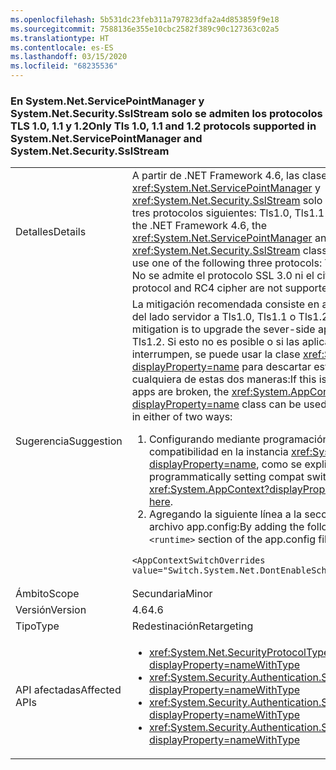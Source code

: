 ```yaml
---
ms.openlocfilehash: 5b531dc23feb311a797823dfa2a4d853859f9e18
ms.sourcegitcommit: 7588136e355e10cbc2582f389c90c127363c02a5
ms.translationtype: HT
ms.contentlocale: es-ES
ms.lasthandoff: 03/15/2020
ms.locfileid: "68235536"
---
```

### <a name="only-tls-10-11-and-12-protocols-supported-in-systemnetservicepointmanager-and-systemnetsecuritysslstream"></a><span data-ttu-id="15ddc-101">En System.Net.ServicePointManager y System.Net.Security.SslStream solo se admiten los protocolos TLS 1.0, 1.1 y 1.2</span><span class="sxs-lookup"><span data-stu-id="15ddc-101">Only Tls 1.0, 1.1 and 1.2 protocols supported in System.Net.ServicePointManager and System.Net.Security.SslStream</span></span>

|   |   |
|---|---|
|<span data-ttu-id="15ddc-102">Detalles</span><span class="sxs-lookup"><span data-stu-id="15ddc-102">Details</span></span>|<span data-ttu-id="15ddc-103">A partir de .NET Framework 4.6, las clases <xref:System.Net.ServicePointManager> y <xref:System.Net.Security.SslStream> solo pueden usar uno de los tres protocolos siguientes: Tls1.0, Tls1.1 o Tls1.2.</span><span class="sxs-lookup"><span data-stu-id="15ddc-103">Starting with the .NET Framework 4.6, the <xref:System.Net.ServicePointManager> and <xref:System.Net.Security.SslStream> classes are only allowed to use one of the following three protocols: Tls1.0, Tls1.1, or Tls1.2.</span></span> <span data-ttu-id="15ddc-104">No se admite el protocolo SSL 3.0 ni el cifrado RC4.</span><span class="sxs-lookup"><span data-stu-id="15ddc-104">The SSL3.0 protocol and RC4 cipher are not supported.</span></span>|
|<span data-ttu-id="15ddc-105">Sugerencia</span><span class="sxs-lookup"><span data-stu-id="15ddc-105">Suggestion</span></span>|<span data-ttu-id="15ddc-106">La mitigación recomendada consiste en actualizar la aplicación del lado servidor a Tls1.0, Tls1.1 o Tls1.2.</span><span class="sxs-lookup"><span data-stu-id="15ddc-106">The recommended mitigation is to upgrade the sever-side app to Tls1.0, Tls1.1, or Tls1.2.</span></span> <span data-ttu-id="15ddc-107">Si esto no es posible o si las aplicaciones cliente se interrumpen, se puede usar la clase <xref:System.AppContext?displayProperty=name> para descartar esta característica de cualquiera de estas dos maneras:</span><span class="sxs-lookup"><span data-stu-id="15ddc-107">If this is not feasible, or if client apps are broken, the <xref:System.AppContext?displayProperty=name> class can be used to opt out of this feature in either of two ways:</span></span><ol><li><span data-ttu-id="15ddc-108">Configurando mediante programación los modificadores de compatibilidad en la instancia <xref:System.AppContext?displayProperty=name>, como se explica [aquí](https://devblogs.microsoft.com/dotnet/net-announcements-at-build-2015/#dotnet46).</span><span class="sxs-lookup"><span data-stu-id="15ddc-108">By programmatically setting compat switches on the <xref:System.AppContext?displayProperty=name>, as explained [here](https://devblogs.microsoft.com/dotnet/net-announcements-at-build-2015/#dotnet46).</span></span></li><li><span data-ttu-id="15ddc-109">Agregando la siguiente línea a la sección <code>&lt;runtime&gt;</code> del archivo app.config:</span><span class="sxs-lookup"><span data-stu-id="15ddc-109">By adding the following line to the <code>&lt;runtime&gt;</code> section of the app.config file:</span></span></li></ol><pre><code class="lang-xml">&lt;AppContextSwitchOverrides value=&quot;Switch.System.Net.DontEnableSchUseStrongCrypto=true&quot;/&gt;&#13;&#10;</code></pre>|
|<span data-ttu-id="15ddc-110">Ámbito</span><span class="sxs-lookup"><span data-stu-id="15ddc-110">Scope</span></span>|<span data-ttu-id="15ddc-111">Secundaria</span><span class="sxs-lookup"><span data-stu-id="15ddc-111">Minor</span></span>|
|<span data-ttu-id="15ddc-112">Versión</span><span class="sxs-lookup"><span data-stu-id="15ddc-112">Version</span></span>|<span data-ttu-id="15ddc-113">4.6</span><span class="sxs-lookup"><span data-stu-id="15ddc-113">4.6</span></span>|
|<span data-ttu-id="15ddc-114">Tipo</span><span class="sxs-lookup"><span data-stu-id="15ddc-114">Type</span></span>|<span data-ttu-id="15ddc-115">Redestinación</span><span class="sxs-lookup"><span data-stu-id="15ddc-115">Retargeting</span></span>|
|<span data-ttu-id="15ddc-116">API afectadas</span><span class="sxs-lookup"><span data-stu-id="15ddc-116">Affected APIs</span></span>|<ul><li><xref:System.Net.SecurityProtocolType.Ssl3?displayProperty=nameWithType></li><li><xref:System.Security.Authentication.SslProtocols.None?displayProperty=nameWithType></li><li><xref:System.Security.Authentication.SslProtocols.Ssl2?displayProperty=nameWithType></li><li><xref:System.Security.Authentication.SslProtocols.Ssl3?displayProperty=nameWithType></li></ul>|
